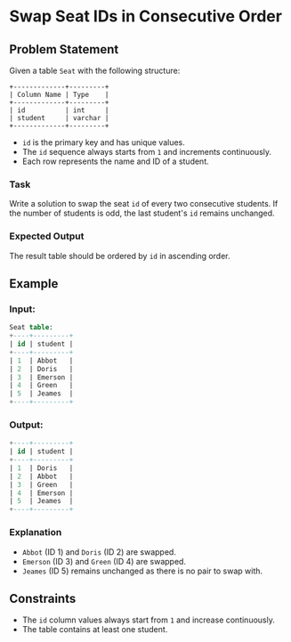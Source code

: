 # Swap Seat IDs in Consecutive Order

## Problem Statement

Given a table `Seat` with the following structure:

```
+-------------+---------+
| Column Name | Type    |
+-------------+---------+
| id          | int     |
| student     | varchar |
+-------------+---------+
```

- `id` is the primary key and has unique values.
- The `id` sequence always starts from `1` and increments continuously.
- Each row represents the name and ID of a student.

### Task
Write a solution to swap the seat `id` of every two consecutive students. If the number of students is odd, the last student's `id` remains unchanged.

### Expected Output
The result table should be ordered by `id` in ascending order.

## Example

### Input:
```sql
Seat table:
+----+---------+
| id | student |
+----+---------+
| 1  | Abbot   |
| 2  | Doris   |
| 3  | Emerson |
| 4  | Green   |
| 5  | Jeames  |
+----+---------+
```

### Output:
```sql
+----+---------+
| id | student |
+----+---------+
| 1  | Doris   |
| 2  | Abbot   |
| 3  | Green   |
| 4  | Emerson |
| 5  | Jeames  |
+----+---------+
```

### Explanation
- `Abbot` (ID 1) and `Doris` (ID 2) are swapped.
- `Emerson` (ID 3) and `Green` (ID 4) are swapped.
- `Jeames` (ID 5) remains unchanged as there is no pair to swap with.

## Constraints
- The `id` column values always start from `1` and increase continuously.
- The table contains at least one student.


